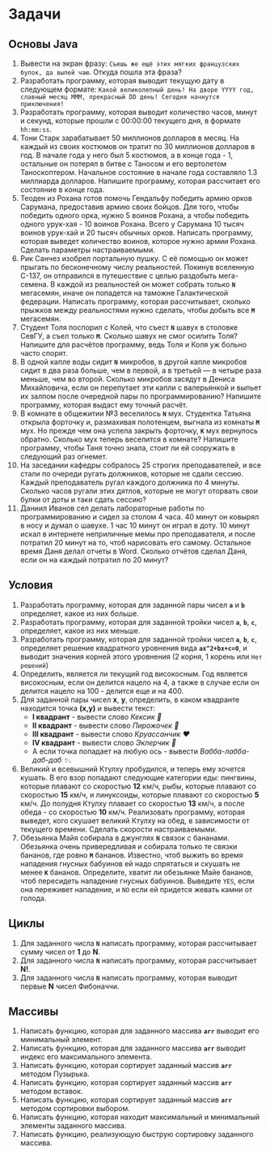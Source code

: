# Задачи

## Основы Java
1. Вывести на экран фразу: `Cъешь же ещё этих мягких французских булок, да выпей чаю`. Откуда пошла эта фраза?
2. Разработать программу, которая выводит текущую дату в следующем формате: `Какой великолепный день! На дворе YYYY год, славный месяц MMM, прекрасный DD день! Сегодня начнутся приключения!`
3. Разработать программу, которая выводит количество часов, минут и секунд, которые прошли с 00:00:00 текущего дня, в формате `hh:mm:ss`.
4. Тони Старк зарабатывает 50 миллионов долларов в месяц. На каждый из своих костюмов он тратит по 30 миллионов долларов в год. В начале года у него был 5 костюмов, а в конце года - 1, остальные он потерял в битве с Таносом и его вертолетом Таноскоптером. Начальное состояние в начале года составляло 1.3 миллиарда долларов. Напишите программу, которая рассчитает его состояние в конце года.
5. Теоден из Рохана готов помочь Гендальфу победить армию орков Сарумана, предоставив армию своих бойцов. Для того, чтобы победить одного орка, нужно 5 воинов Рохана, а чтобы победить одного урук-хая - 10 воинов Рохана. Всего у Сарумана 10 тысяч воинов урук-хай и 20 тысяч обычных орков. Написать программу, которая выведет количество воинов, которое нужно армии Рохана.
Сделать параметры настраиваемыми.
6. Рик Санчез изобрел портальную пушку. С её помощью он может прыгать по бесконечному числу реальностей. Покинув вселенную С-137, он отправился в путешествие с целью раздобыть мега-семена. В каждой из реальностей он может собрать только **`N`** мегасемян, иначе он попадется на таможне Галактической федерации. Написать программу, которая рассчитывает, сколько прыжков между реальностями нужно сделать, чтобы добыть все **`M`** мегасемян.
7. Студент Толя поспорил с Колей, что съест **`N`** шавух в столовке СевГУ, а съел только **`M`**. Сколько шавух не смог осилить Толя? Напишите для расчётов программу, ведь Толя и Коля уж больно часто спорят.
8. В одной капле воды сидит **`N`** микробов, в другой капле микробов сидит в два раза больше, чем в первой, а в третьей — в четыре раза меньше, чем во второй. Сколько микробов засядут в Дениса Михайловича, если он перепутает эти капли с валерьянкой и выпьет их залпом после очередной пары по программированию? Напишите программу, которая выдаст ему точный расчёт.
9. В комнате в общежитии №3 веселилось **`N`** мух. Студентка Татьяна открыла форточку и, размахивая полотенцем, выгнала из комнаты **`M`** мух. Но прежде чем она успела закрыть форточку, **`K`** мух вернулось обратно. Сколько мух теперь веселится в комнате? Напишите программу, чтобы Таня точно знала, стоит ли ей сооружать в следующий раз огнемет.
10. На заседании кафедры собралось 25 строгих преподавателей, и все стали по очереди ругать должников, которые не сдали сессию. Каждый преподаватель ругал каждого должника по 4 минуты. Сколько часов ругали этих дятлов, которые не могут оторвать свои булки от доты и таки сдать сессию?
11. Даниил Иванов сел делать лабораторные работы по программированию и сидел за столом 4 часа. 40 минут он ковырял в носу и думал о шавухе. 1 час 10 минут он играл в доту. 10 минут искал в интернете неприличные мемы про преподавателя, и после потратил 20 минут на то, чтоб нарисовать его самому. Остальное время Даня делал отчеты в Word. Сколько отчётов сделал Даня, если он на каждый потратил по 20 минут?

## Условия
1. Разработать программу, которая для заданной пары чисел **`a`** и **`b`** определяет, какое из них больше.
2. Разработать программу, которая для заданной тройки чисел **`a`**, **`b`**, **`c`**, определяет, какое из них меньше.
3. Разработать программу, которая для заданной тройки чисел **`a`**, **`b`**, **`c`**, определяет решение квадратного уровнения вида **`ax^2+bx+c=0`**, и выводит значения корней этого уровнения (2 корня, 1 корень или `Нет решений`)
4. Определить, является ли текущий год високосным. Год является високосным, если он делится нацело на 4, а также в случае если он делится нацело на 100 - делится еще и на 400. 
5. Для заданной пары чисел **x**, **y**, определить, в каком квадранте находится точка **(x,y)** и вывести текст: 
    * **I квадрант** - вывести слово *Кексик :green_heart:*
    * **II квадрант** - вывести слово *Пирожочек :yellow_heart:*
    * **III квадрант** - вывести слово *Круассанчик :heart:*
    * **IV квадрант** - вывести слово *Эклерчик :purple_heart:*
    * А если точка попадает на любую ось - вывести *Вабба-лабба-даб-даб :sparkles:*.
6. Великий и всевышний Ктулху пробудился, и теперь ему хочется кушать. В его взор попадают следующие категории еды: пингвины, которые плавают со скоростью **12** км/ч, рыбы, которые плавают со скоростью **15** км/ч, и линуксоиды, которые плавают со скоростью **5** км/ч. До полудня Ктулху плавает со скоростью **13** км/ч, а после обеда - со скоростью **10** км/ч. Реализовать программу, которая выведет, кого скушает великий Ктулху на обед, в зависимости от текущего времени. Сделать скорости настраиваемыми.
7. Обезьянка Майя собирала в джунглях **`N`** связок с бананами. Обезьянка очень привередливая и собирала только те связки бананов, где ровно **`M`** бананов. Известно, чтоб выжить во время нападения гнусных бабуинов ей надо спрятаться и скушать не менее **`K`** бананов. Определите, хватит ли обезьянке Майе бананов, чтоб пересидеть нападение гнусных бабуинов. Выведите `YES`, если она переживет нападение, и `NO` если ей придется жевать камни от голода.

## Циклы
1. Для заданного числа **`N`** написать программу, которая рассчитывает сумму чисел от **1** до **N**.
2. Для заданного числа **`N`** написать программу, которая рассчитывает **N!**.
3. Для заданного числа **`N`** написать программу, которая выводит первые **N** чисел Фибоначчи.

## Массивы
1. Написать функцию, которая для заданного массива **`arr`** выводит его минимальный элемент.
2. Написать функцию, которая для заданного массива **`arr`** выводит индекс его максимального элемента.
3. Написать функцию, которая сортирует заданный массив **`arr`** методом Пузырька.
4. Написать функцию, которая сортирует заданный массив **`arr`** методом вставок.
5. Написать функцию, которая сортирует заданный массив **`arr`** методом сортировки выбором.
6. Написать функцию, которая находит максимальный и минимальный элементы заданного массива.
7. Написать функцию, реализующую быструю сортировку заданного массива.


